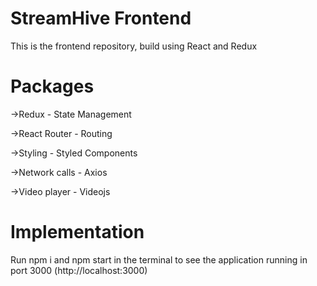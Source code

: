 # StreamHive Frontend
This is the frontend repository, build using React and Redux

# Packages
->Redux - State Management

->React Router - Routing

->Styling - Styled Components

->Network calls - Axios

->Video player - Videojs

# Implementation
Run npm i and npm start in the terminal to see the application running in port 3000 (http://localhost:3000)
